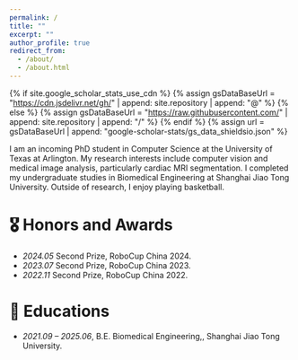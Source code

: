```yaml
---
permalink: /
title: ""
excerpt: ""
author_profile: true
redirect_from: 
  - /about/
  - /about.html
---
```


{% if site.google_scholar_stats_use_cdn %}
{% assign gsDataBaseUrl = "https://cdn.jsdelivr.net/gh/" | append: site.repository | append: "@" %}
{% else %}
{% assign gsDataBaseUrl = "https://raw.githubusercontent.com/" | append: site.repository | append: "/" %}
{% endif %}
{% assign url = gsDataBaseUrl | append: "google-scholar-stats/gs_data_shieldsio.json" %}

<span class='anchor' id='about-me'></span>

I am an incoming PhD student in Computer Science at the University of Texas at Arlington. My research interests include computer vision and medical image analysis, particularly cardiac MRI segmentation. I completed my undergraduate studies in Biomedical Engineering at Shanghai Jiao Tong University. Outside of research, I enjoy playing basketball.

# 🎖 Honors and Awards
- *2024.05* Second Prize, RoboCup China 2024.
- *2023.07* Second Prize, RoboCup China 2023.
- *2022.11* Second Prize, RoboCup China 2022.


# 📖 Educations
- *2021.09 – 2025.06*, B.E. Biomedical Engineering,, Shanghai Jiao Tong University. 

